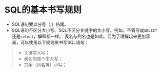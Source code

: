 SQL的基本书写规则
====================================

+ SQL语句要以分号（;）结尾。
+ SQL语句不区分大小写。SQL不区分关键字的大小写。例如，不管写成`SELECT`还是`select`，解释都一样。
表名与列名也是如此。但为了理解起来更加容易，可以使用以下规则来书写SQL语句：

> + 关键字大写；
> + 表名的首个字大写；
> + 其余（列名等）小写；
